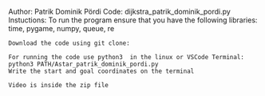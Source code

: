 Author: Patrik Dominik Pördi
Code: dijkstra_patrik_dominik_pordi.py
Instuctions:
    To run the program ensure that you have the following libraries:
    time, pygame, numpy, queue, re
    

    Download the code using git clone: 

    For running the code use python3  in the linux or VSCode Terminal: python3 PATH/Astar_patrik_dominik_pordi.py
    Write the start and goal coordinates on the terminal

    Video is inside the zip file
    